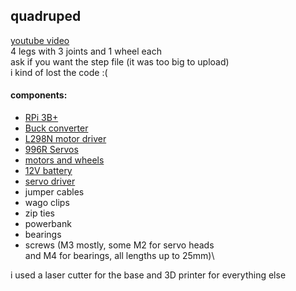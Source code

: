 ## quadruped
[youtube video](https://www.youtube.com/watch?v=SDwZQfYUgk4)\
4 legs with 3 joints and 1 wheel each\
ask if you want the step file (it was too big to upload)\
i kind of lost the code :(
#### components:
* [RPi 3B+](https://www.raspberrypi.com/products/raspberry-pi-3-model-b-plus/)
* [Buck converter](https://www.amazon.co.uk/gp/product/B08KY3PJK8?ie=UTF8&psc=1)
* [L298N motor driver](https://kunkune.co.uk/shop/servo-motors-and-shields/l298n-dual-h-bridge-stepper-motor-driver-board/)
* [996R Servos](https://www.amazon.co.uk/yusvwkj-4-Pack-MG996R-Digital-Helicopter/dp/B08XHWCS1R?crid=F7A0SMOYWB8Y&dib=eyJ2IjoiMSJ9.B7efhMEVyUec2Tf7qMP8s-OvT8Cv1wgNcecwbGUUH-UrJp8OI3THlCsz2QP7z4XuuTgb4WiF0qfUk9s1XKn19QF-PxiGVNMwCbQlKtLIORnaw5XhxEnH2jWdNqhElxKrvhaTVLT44Dz1xpHlg-P85XGXfALQLvBiYFMLcX9KZPPyUYtidfXXmdEWftDYt5W3.eptJsn4rErqKgHYsq5cOvcirIsBSf0AeZVsGUZ_8E30&dib_tag=se&keywords=mg+996r&qid=1738618084&sprefix=mg996r%2Caps%2C74&sr=8-2-fkmr0)
* [motors and wheels](https://www.bitsboxuk.com/index.php?main_page=product_info&cPath=251&products_id=2779)
* [12V battery](https://www.ebay.co.uk/itm/354345624950?itmmeta=01JK6VWMSP2E9F8KSZ9W692PGV&hash=item5280a52576:g:UmUAAOSwTdRicAW2)
* [servo driver](https://kunkune.co.uk/shop/uncategorized/pca9685pw-16-channel-i2c-servo-shield-and-led-pwm-driver-board-for-raspberry/)
* jumper cables
* wago clips
* zip ties
* powerbank
* bearings
* screws (M3 mostly, some M2 for servo heads\
  and M4 for bearings, all lengths up to 25mm)\
  
i used a laser cutter for the base and 3D printer for everything else

